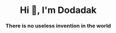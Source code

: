 <h1 align="center">Hi 👋, I'm Dodadak</h1>
<h3 align="center">There is no useless invention in the world</h3>
